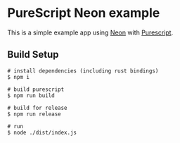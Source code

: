 # PureScript Neon example

This is a simple example app using [Neon](https://neon-bindings.com/) with [Purescript](http://www.purescript.org/).

## Build Setup

```npm
# install dependencies (including rust bindings)
$ npm i

# build purescript 
$ npm run build

# build for release
$ npm run release

# run
$ node ./dist/index.js
```